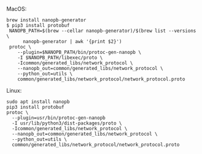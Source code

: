    MacOS:
    
    brew install nanopb-generator
    $ pip3 install protobuf
     NANOPB_PATH=$(brew --cellar nanopb-generator)/$(brew list --versions \
          nanopb-generator | awk '{print $2}')
     protoc \
        --plugin=$NANOPB_PATH/bin/protoc-gen-nanopb \
        -I $NANOPB_PATH/libexec/proto \
        -Icommon/generated_libs/network_protocol \
        --nanopb_out=common/generated_libs/network_protocol \
        --python_out=utils \
        common/generated_libs/network_protocol/network_protocol.proto

   Linux:
    
    sudo apt install nanopb
    pip3 install protobuf
    protoc \
      --plugin=usr/bin/protoc-gen-nanopb     
      -I usr/lib/python3/dist-packages/proto \
      -Icommon/generated_libs/network_protocol \
      --nanopb_out=common/generated_libs/network_protocol \
      --python_out=utils \
      common/generated_libs/network_protocol/network_protocol.proto


